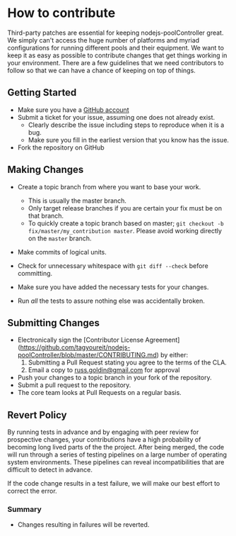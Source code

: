 # How to contribute

Third-party patches are essential for keeping nodejs-poolController great. We
simply can't access the huge number of platforms and myriad configurations for
running different pools and their equipment. We want to keep it as easy as
possible to contribute changes that get things working in your environment.
There are a few guidelines that we need contributors to follow so that we can
have a chance of keeping on top of things.


## Getting Started

* Make sure you have a [GitHub account](https://github.com/signup/free)
* Submit a ticket for your issue, assuming one does not already exist.
  * Clearly describe the issue including steps to reproduce when it is a bug.
  * Make sure you fill in the earliest version that you know has the issue.
* Fork the repository on GitHub

## Making Changes

* Create a topic branch from where you want to base your work.
  * This is usually the master branch.
  * Only target release branches if you are certain your fix must be on that
    branch.
  * To quickly create a topic branch based on master; `git checkout -b
    fix/master/my_contribution master`. Please avoid working directly on the
    `master` branch.
* Make commits of logical units.
* Check for unnecessary whitespace with `git diff --check` before committing.

* Make sure you have added the necessary tests for your changes.
* Run _all_ the tests to assure nothing else was accidentally broken.

## Submitting Changes

* Electronically sign the [Contributor License Agreement]
(https://github.com/tagyoureit/nodejs-poolController/blob/master/CONTRIBUTING.md) by either:
  1. Submitting a Pull Request stating you agree to the terms of the CLA.
  1. Email a copy to russ.goldin@gmail.com for approval
* Push your changes to a topic branch in your fork of the repository.
* Submit a pull request to the repository.
* The core team looks at Pull Requests on a regular basis.

## Revert Policy
By running tests in advance and by engaging with peer review for prospective
changes, your contributions have a high probability of becoming long lived
parts of the the project. After being merged, the code will run through a
series of testing pipelines on a large number of operating system
environments. These pipelines can reveal incompatibilities that are difficult
to detect in advance.

If the code change results in a test failure, we will make our best effort to
correct the error.


### Summary
* Changes resulting in failures will be reverted.
